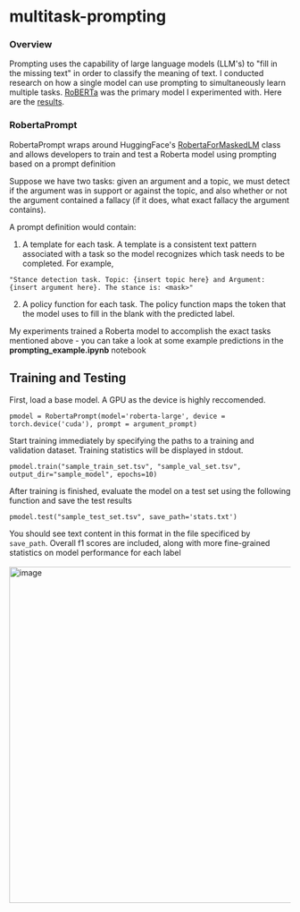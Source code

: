 # multitask-prompting

### Overview

Prompting uses the capability of large language models (LLM's) to "fill in the missing text" in order to classify the meaning of text. I conducted research on how a single model can use prompting to simultaneously learn multiple tasks. [RoBERTa](https://arxiv.org/abs/1907.11692) was the primary model I experimented with. Here are the [results](https://urf.columbia.edu/sites/default/files/symposium/LI%20Evan-%20Poster.pdf).

### RobertaPrompt

RobertaPrompt wraps around HuggingFace's [RobertaForMaskedLM](https://huggingface.co/docs/transformers/model_doc/roberta#transformers.RobertaForMaskedLM) class and allows developers to train and test a Roberta model using prompting based on a prompt definition <br>

Suppose we have two tasks: given an argument and a topic, we must detect if the argument was in support or against the topic, and also whether or not the argument contained a fallacy (if it does, what exact fallacy the argument contains). <br>

A prompt definition would contain: <br>
1) A template for each task. A template is a consistent text pattern associated with a task so the model recognizes which task needs to be completed. For example, <br>
```
"Stance detection task. Topic: {insert topic here} and Argument: {insert argument here}. The stance is: <mask>"
```
2) A policy function for each task. The policy function maps the token that the model uses to fill in the blank with the predicted label.

My experiments trained a Roberta model to accomplish the exact tasks mentioned above - you can take a look at some example predictions in the <b>prompting_example.ipynb</b> notebook

## Training and Testing
First, load a base model. A GPU as the device is highly reccomended.
```
pmodel = RobertaPrompt(model='roberta-large', device = torch.device('cuda'), prompt = argument_prompt)
```
Start training immediately by specifying the paths to a training and validation dataset. Training statistics will be displayed in stdout.
```
pmodel.train("sample_train_set.tsv", "sample_val_set.tsv", output_dir="sample_model", epochs=10)
```
After training is finished, evaluate the model on a test set using the following function and save the test results
```
pmodel.test("sample_test_set.tsv", save_path='stats.txt')
```
You should see text content in this format in the file specificed by ```save_path```. Overall f1 scores are included, along with more fine-grained statistics on model performance for each label <br> <br>
<img width="601" alt="image" src="https://user-images.githubusercontent.com/42917263/188069319-1d48df38-8db5-44f8-894e-0e42fe3b1f81.png">
